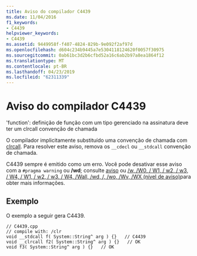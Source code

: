 ```yaml
---
title: Aviso do compilador C4439
ms.date: 11/04/2016
f1_keywords:
- C4439
helpviewer_keywords:
- C4439
ms.assetid: 9449958f-f407-4824-829b-9e092f2af97d
ms.openlocfilehash: d604c234b9445a7e5304118124620f0057f30975
ms.sourcegitcommit: 0ab61bc3d2b6cfbd52a16c6ab2b97a8ea1864f12
ms.translationtype: MT
ms.contentlocale: pt-BR
ms.lasthandoff: 04/23/2019
ms.locfileid: "62311339"
---
```

# <a name="compiler-warning-c4439"></a>Aviso do compilador C4439

'function': definição de função com um tipo gerenciado na assinatura deve ter um clrcall convenção de chamada

O compilador implicitamente substituído uma convenção de chamada com [clrcall](../../cpp/clrcall.md). Para resolver este aviso, remova os `__cdecl` ou `__stdcall` convenção de chamada.

C4439 sempre é emitido como um erro. Você pode desativar esse aviso com a `#pragma warning` ou **/wd**; consulte [aviso](../../preprocessor/warning.md) ou [/w, /W0, / W1, / w2, / w3, / W4, / W1, / w2, / w3, / W4, /Wall, /wd, /, /wo, /Wv, /WX (nível de aviso)](../../build/reference/compiler-option-warning-level.md)para obter mais informações.

## <a name="example"></a>Exemplo

O exemplo a seguir gera C4439.

```
// C4439.cpp
// compile with: /clr
void __stdcall f( System::String^ arg ) {}   // C4439
void __clrcall f2( System::String^ arg ) {}   // OK
void f3( System::String^ arg ) {}   // OK
```